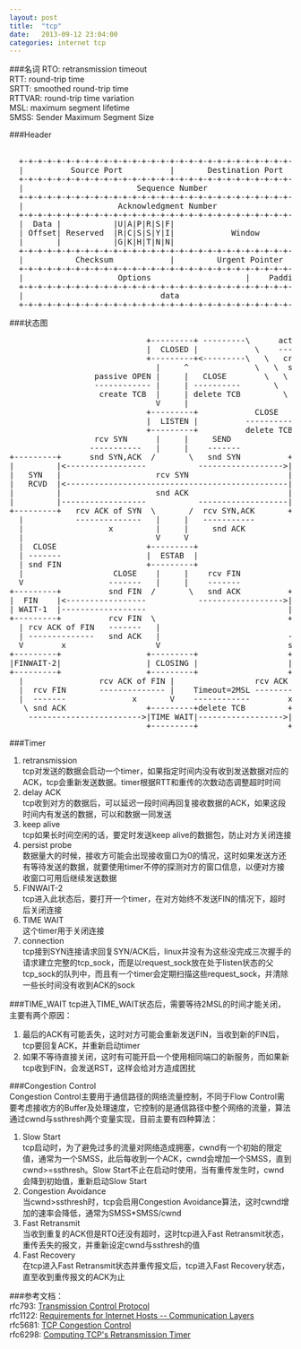 ```yaml
---
layout: post
title:  "tcp"
date:   2013-09-12 23:04:00
categories: internet tcp
---
```


###名词
RTO: retransmission timeout       
RTT: round-trip time    
SRTT: smoothed round-trip time    
RTTVAR: round-trip time variation     
MSL: maximum segment lifetime    
SMSS: Sender Maximum Segment Size     


###Header        <br /><br />
<pre>
  +-+-+-+-+-+-+-+-+-+-+-+-+-+-+-+-+-+-+-+-+-+-+-+-+-+-+-+-+-+-+-+-+
  |          Source Port          |       Destination Port        |
  +-+-+-+-+-+-+-+-+-+-+-+-+-+-+-+-+-+-+-+-+-+-+-+-+-+-+-+-+-+-+-+-+
  |                        Sequence Number                        |
  +-+-+-+-+-+-+-+-+-+-+-+-+-+-+-+-+-+-+-+-+-+-+-+-+-+-+-+-+-+-+-+-+
  |                    Acknowledgment Number                      |
  +-+-+-+-+-+-+-+-+-+-+-+-+-+-+-+-+-+-+-+-+-+-+-+-+-+-+-+-+-+-+-+-+
  |  Data |           |U|A|P|R|S|F|                               |
  | Offset| Reserved  |R|C|S|S|Y|I|            Window             |
  |       |           |G|K|H|T|N|N|                               |
  +-+-+-+-+-+-+-+-+-+-+-+-+-+-+-+-+-+-+-+-+-+-+-+-+-+-+-+-+-+-+-+-+
  |           Checksum            |         Urgent Pointer        |
  +-+-+-+-+-+-+-+-+-+-+-+-+-+-+-+-+-+-+-+-+-+-+-+-+-+-+-+-+-+-+-+-+
  |                    Options                    |    Padding    |
  +-+-+-+-+-+-+-+-+-+-+-+-+-+-+-+-+-+-+-+-+-+-+-+-+-+-+-+-+-+-+-+-+
  |                             data                              |
  +-+-+-+-+-+-+-+-+-+-+-+-+-+-+-+-+-+-+-+-+-+-+-+-+-+-+-+-+-+-+-+-+
</pre>

###状态图    
<pre>
                             +---------+ ---------\      active OPEN
                             |  CLOSED |            \    -----------
                             +---------+&lt;---------\   \   create TCB
                               |     ^              \   \  snd SYN
                  passive OPEN |     |   CLOSE        \   \
                  ------------ |     | ----------       \   \
                   create TCB  |     | delete TCB         \   \
                               V     |                      \   \
                             +---------+            CLOSE    |    \
                             |  LISTEN |          ---------- |     |
                             +---------+          delete TCB |     |
                  rcv SYN      |     |     SEND              |     |
                 -----------   |     |    -------            |     V
+---------+      snd SYN,ACK  /       \   snd SYN          +---------+
|         |&lt;-----------------           ------------------&gt;|         |
|   SYN   |                    rcv SYN                     |   SYN   |
|   RCVD  |&lt;-----------------------------------------------|   SENT  |
|         |                    snd ACK                     |         |
|         |------------------           -------------------|         |
+---------+   rcv ACK of SYN  \       /  rcv SYN,ACK       +---------+
  |           --------------   |     |   -----------
  |                  x         |     |     snd ACK
  |                            V     V
  |  CLOSE                   +---------+
  | -------                  |  ESTAB  |
  | snd FIN                  +---------+
  |                   CLOSE    |     |    rcv FIN
  V                  -------   |     |    -------
+---------+          snd FIN  /       \   snd ACK          +---------+
|  FIN    |&lt;-----------------           ------------------&gt;|  CLOSE  |
| WAIT-1  |------------------                              |   WAIT  |
+---------+          rcv FIN  \                            +---------+
  | rcv ACK of FIN   -------   |                            CLOSE  |
  | --------------   snd ACK   |                           ------- |
  V        x                   V                           snd FIN V
+---------+                  +---------+                   +---------+
|FINWAIT-2|                  | CLOSING |                   | LAST-ACK|
+---------+                  +---------+                   +---------+
  |                rcv ACK of FIN |                 rcv ACK of FIN |
  |  rcv FIN       -------------- |    Timeout=2MSL -------------- |
  |  -------              x       V    ------------        x       V
   \ snd ACK                 +---------+delete TCB         +---------+
    ------------------------&gt;|TIME WAIT|------------------&gt;| CLOSED  |
                             +---------+                   +---------+
</pre>    


###Timer
1. retransmission     
   tcp对发送的数据会启动一个timer，如果指定时间内没有收到发送数据对应的ACK，tcp会重新发送数据。timer根据RTT和重传的次数动态调整超时时间          
2. delay ACK     
   tcp收到对方的数据后，可以延迟一段时间再回复接收数据的ACK，如果这段时间内有发送的数据，可以和数据一同发送         
3. keep alive      
   tcp如果长时间空闲的话，要定时发送keep alive的数据包，防止对方关闭连接     
4. persist probe     
   数据量大的时候，接收方可能会出现接收窗口为0的情况，这时如果发送方还有等待发送的数据，就要使用timer不停的探测对方的窗口信息，以便对方接收窗口可用后继续发送数据     
5. FINWAIT-2      
   tcp进入此状态后，要打开一个timer，在对方始终不发送FIN的情况下，超时后关闭连接      
6. TIME WAIT      
   这个timer用于关闭连接     
7. connection         
   tcp接到SYN连接请求回复SYN/ACK后，linux并没有为这些没完成三次握手的请求建立完整的tcp\_sock，而是以request\_sock放在处于listen状态的父tcp\_sock的队列中，而且有一个timer会定期扫描这些request\_sock，并清除一些长时间没有收到ACK的sock     

###TIME_WAIT
tcp进入TIME_WAIT状态后，需要等待2MSL的时间才能关闭，主要有两个原因：       
1. 最后的ACK有可能丢失，这时对方可能会重新发送FIN，当收到新的FIN后，tcp要回复ACK，并重新启动timer     
2. 如果不等待直接关闭，这时有可能开启一个使用相同端口的新服务，而如果新tcp收到FIN，会发送RST，这样会给对方造成困扰        


###Congestion Control      
Congestion Control主要用于通信路径的网络流量控制，不同于Flow Control需要考虑接收方的Buffer及处理速度，它控制的是通信路径中整个网络的流量，算法通过cwnd与ssthresh两个变量实现，目前主要有四种算法：    
1.  Slow Start      
tcp启动时，为了避免过多的流量对网络造成拥塞，cwnd有一个初始的限定值，通常为一个SMSS，此后每收到一个ACK，cwnd会增加一个SMSS，直到cwnd>=ssthresh。Slow Start不止在启动时使用，当有重传发生时，cwnd会降到初始值，重新启动Slow Start     
2.  Congestion Avoidance    
当cwnd>ssthresh时，tcp会启用Congestion Avoidance算法，这时cwnd增加的速率会降低，通常为SMSS*SMSS/cwnd      
3.  Fast Retransmit     
当收到重复的ACK但是RTO还没有超时，这时tcp进入Fast Retransmit状态，重传丢失的报文，并重新设定cwnd与ssthresh的值       
4.  Fast Recovery     
在tcp进入Fast Retransmit状态并重传报文后，tcp进入Fast Recovery状态，直至收到重传报文的ACK为止     


###参考文档：   
rfc793: [Transmission Control Protocol](http://tools.ietf.org/html/rfc793)      
rfc1122: [Requirements for Internet Hosts -- Communication Layers](http://tools.ietf.org/html/rfc1122)       
rfc5681: [TCP Congestion Control](http://tools.ietf.org/html/rfc5681)      
rfc6298: [Computing TCP's Retransmission Timer](http://tools.ietf.org/html/rfc6298)      

